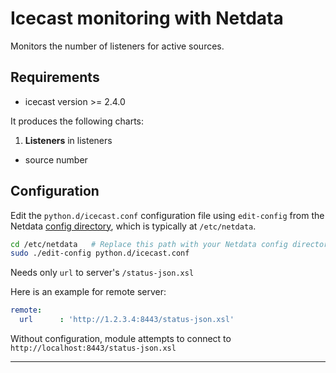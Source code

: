 <!--
title: "Icecast monitoring with Netdata"
custom_edit_url: "https://github.com/netdata/netdata/edit/master/collectors/python.d.plugin/icecast/README.md"
sidebar_label: "Icecast"
learn_status: "Published"
learn_topic_type: "References"
learn_rel_path: "Networking"
-->

# Icecast monitoring with Netdata

Monitors the number of listeners for active sources.

## Requirements

-   icecast version >= 2.4.0

It produces the following charts:

1.  **Listeners** in listeners

-   source number

## Configuration

Edit the `python.d/icecast.conf` configuration file using `edit-config` from the Netdata [config
directory](/docs/configure/nodes.md), which is typically at `/etc/netdata`.

```bash
cd /etc/netdata   # Replace this path with your Netdata config directory, if different
sudo ./edit-config python.d/icecast.conf
```

Needs only `url` to server's `/status-json.xsl`

Here is an example for remote server:

```yaml
remote:
  url      : 'http://1.2.3.4:8443/status-json.xsl'
```

Without configuration, module attempts to connect to `http://localhost:8443/status-json.xsl`

---


